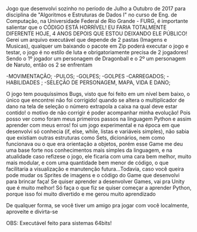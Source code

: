 Jogo que desenvolvi sozinho no período de Julho a Outubro de 2017 para disciplina de "Algoritmos e Estruturas de Dados I" no curso de Eng. de Computação, na Universidade Federal de Rio Grande - FURG, é importante salientar que o CÓDIGO ESTÁ HORRÍVEL! EU FARIA TOTALMENTE DIFERENTE HOJE, 4 ANOS DEPOIS QUE ESTOU DEIXANDO ELE PÚBLICO! Gerei um arquivo executável que depende de 2 pastas (Imagens e Musicas), qualquer um baixando o pacote em Zip poderá executar o jogo e testar, o jogo é no estilo de luta e obrigatoriamente precisa de 2 jogadores! Sendo o 1º jogador um personagem de Dragonball e o 2º um personagem de Naruto, então os 2 se enfrentam

-MOVIMENTAÇÃO;
-PULOS;
-GOLPES;
-GOLPES
-CARREGADOS;
-HABILIDADES ;
-SELEÇÃO DE PERSONAGEM, MAPA, VIDA E DANO;

O jogo tem pouquíssimos Bugs, visto que foi feito em um nível bem baixo, o único que encontrei não foi corrigido! quando se altera o multiplicador de dano na tela de seleção o número extrapola a caixa na qual deve estar contido! o motivo de não corrigir é poder acompanhar minha evolução! Pois posso ver como foram meus primeiros passos na linguagem Python e assim aprender com meus erros! foi um jogo experimental e na época em que desenvolvi só conhecia (if, else, while, listas e variáveis simples), não sabia que existiam outras estruturas como Sets, dicionários, nem como funcionava ou o que era orientação a objetos, porém esse Game me deu uma base forte nos conhecimentos mais simples da linguagem, e na atualidade caso refizese o jogo, ele ficaria com uma cara bem melhor, muito mais modular, e com uma quantidade bem menor de código, o que facilitaria a visualização e manutenção futura...Todavia, caso você queira pode mudar os Sprites de imagens e o código do Game que desenvolvi para brincar faça! Se quiser aprender a desenvolver Games, vai pra Unity que é muito melhor! Só faça o que fiz se quiser começar a aprender Python, porque isso foi muito divertido e me gerou muito aprendizado

De qualquer forma, se você tiver um amigo pra jogar com você localmente, aproveite e divirta-se

OBS: Executável feito para sistemas 64bits!
